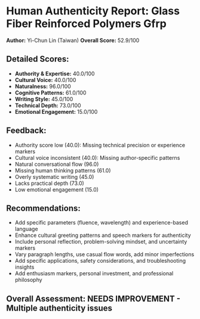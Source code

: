 
# Human Authenticity Report: Glass Fiber Reinforced Polymers Gfrp
**Author:** Yi-Chun Lin (Taiwan)
**Overall Score:** 52.9/100

## Detailed Scores:
- **Authority & Expertise:** 40.0/100
- **Cultural Voice:** 40.0/100  
- **Naturalness:** 96.0/100
- **Cognitive Patterns:** 61.0/100
- **Writing Style:** 45.0/100
- **Technical Depth:** 73.0/100
- **Emotional Engagement:** 15.0/100

## Feedback:
- Authority score low (40.0): Missing technical precision or experience markers
- Cultural voice inconsistent (40.0): Missing author-specific patterns
- Natural conversational flow (96.0)
- Missing human thinking patterns (61.0)
- Overly systematic writing (45.0)
- Lacks practical depth (73.0)
- Low emotional engagement (15.0)

## Recommendations:
- Add specific parameters (fluence, wavelength) and experience-based language
- Enhance cultural greeting patterns and speech markers for authenticity
- Include personal reflection, problem-solving mindset, and uncertainty markers
- Vary paragraph lengths, use casual flow words, add minor imperfections
- Add specific applications, safety considerations, and troubleshooting insights
- Add enthusiasm markers, personal investment, and professional philosophy

## Overall Assessment: NEEDS IMPROVEMENT - Multiple authenticity issues

